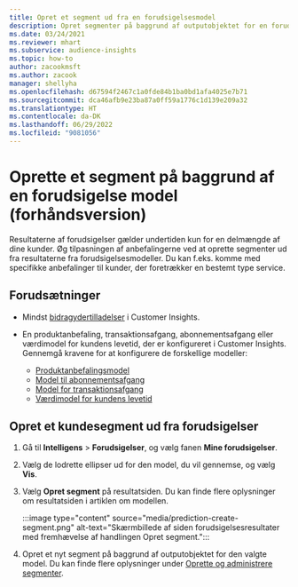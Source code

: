```yaml
---
title: Opret et segment ud fra en forudsigelsesmodel
description: Opret segmenter på baggrund af outputobjektet for en forudsigelsesmodel.
ms.date: 03/24/2021
ms.reviewer: mhart
ms.subservice: audience-insights
ms.topic: how-to
author: zacookmsft
ms.author: zacook
manager: shellyha
ms.openlocfilehash: d67594f2467c1a0fde84b1ba0bd1afa4025e7b71
ms.sourcegitcommit: dca46afb9e23ba87a0ff59a1776c1d139e209a32
ms.translationtype: HT
ms.contentlocale: da-DK
ms.lasthandoff: 06/29/2022
ms.locfileid: "9081056"
---
```

# <a name="create-a-segment-based-on-a-prediction-model-preview"></a>Oprette et segment på baggrund af en forudsigelse model (forhåndsversion)

Resultaterne af forudsigelser gælder undertiden kun for en delmængde af dine kunder. Øg tilpasningen af anbefalingerne ved at oprette segmenter ud fra resultaterne fra forudsigelsesmodeller. Du kan f.eks. komme med specifikke anbefalinger til kunder, der foretrækker en bestemt type service. 

## <a name="prerequisites"></a>Forudsætninger

- Mindst [bidragydertilladelser](permissions.md) i Customer Insights.

- En produktanbefaling, transaktionsafgang, abonnementsafgang eller værdimodel for kundens levetid, der er konfigureret i Customer Insights. Gennemgå kravene for at konfigurere de forskellige modeller:

  - [Produktanbefalingsmodel](predict-product-recommendation.md)
  - [Model til abonnementsafgang](predict-subscription-churn.md)
  - [Model for transaktionsafgang](predict-transactional-churn.md)
  - [Værdimodel for kundens levetid](predict-customer-lifetime-value.md)

## <a name="create-a-customer-segment-based-on-predictions"></a>Opret et kundesegment ud fra forudsigelser

1. Gå til **Intelligens** > **Forudsigelser**, og vælg fanen **Mine forudsigelser**.

1. Vælg de lodrette ellipser ud for den model, du vil gennemse, og vælg **Vis**.

1. Vælg **Opret segment** på resultatsiden. Du kan finde flere oplysninger om resultatsiden i artiklen om modellen.

   :::image type="content" source="media/prediction-create-segment.png" alt-text="Skærmbillede af siden forudsigelsesresultater med fremhævelse af handlingen Opret segment.":::

1. Opret et nyt segment på baggrund af outputobjektet for den valgte model. Du kan finde flere oplysninger under [Oprette og administrere segmenter](segments.md).